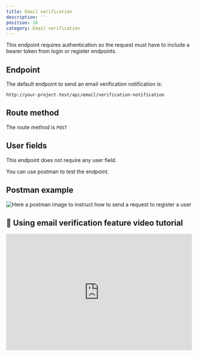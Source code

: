 ```yaml
---
title: Email verification
description: ''
position: 18
category: Email verification
---
```


<alert type="warning">

This endpoint requires authentication so the request must have to include a bearer token from login or register endpoints.

</alert>

## Endpoint

The default endpoint to send an email verification notification is:

```
http://your-project.test/api/email/verification-notification
```

## Route method

The route method is `POST`

## User fields

This endpoint does not require any user field.

You can use postman to test the endpoint.

## Postman example

![Here a postman image to instruct how to send a request to register a user](/json-api-auth-docs/images/postman-email-verification-notification-screenshot.png)

## 🍿 Using email verification feature video tutorial

<iframe style="width: 100%" height="315" src="https://www.youtube.com/embed/yrKTAUezkkQ" frameborder="0" allow="accelerometer; autoplay; clipboard-write; encrypted-media; gyroscope; picture-in-picture" allowfullscreen></iframe>